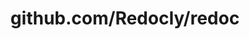 ---
layout: post
title: github.com/Redocly/redoc
categories: link
tags: [انگلیسی, گیت‌هاب, برنامه‌نویسی]
---